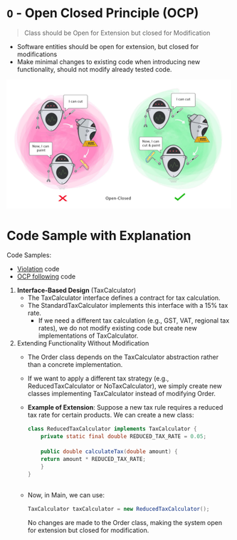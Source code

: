 # ```O``` - Open Closed Principle (OCP)

> Class should be Open for Extension but closed for Modification


- Software entities should be open for extension, but closed for modifications
- Make minimal changes to existing code when introducing new functionality, should not modify already tested code.

![open-close.png](../../images/open-closed.png)
  


# Code Sample with Explanation

Code Samples:
- [Violation](../../code/solidPrinciples/OpenClosed/OpenClosedViolation.java) code
- [OCP following](../../code/solidPrinciples/OpenClosed/OpenClosedFixed.java) code


1. **Interface-Based Design** (TaxCalculator)
    - The TaxCalculator interface defines a contract for tax calculation.
    - The StandardTaxCalculator implements this interface with a 15% tax rate. 
      - If we need a different tax calculation (e.g., GST, VAT, regional tax rates), we do not modify existing code but create new implementations of TaxCalculator.
2. Extending Functionality Without Modification
   - The Order class depends on the TaxCalculator abstraction rather than a concrete implementation.
   - If we want to apply a different tax strategy (e.g., ReducedTaxCalculator or NoTaxCalculator), we simply create new classes implementing TaxCalculator instead of modifying Order.
   


   - **Example of Extension**: 
   Suppose a new tax rule requires a reduced tax rate for certain products. We can create a new class:
      ```java
      class ReducedTaxCalculator implements TaxCalculator {
          private static final double REDUCED_TAX_RATE = 0.05;
          
          public double calculateTax(double amount) {
          return amount * REDUCED_TAX_RATE;
          }
      }
                
      ```
        
   - Now, in Main, we can use:
      ```java
      TaxCalculator taxCalculator = new ReducedTaxCalculator();
     ```
      No changes are made to the Order class, making the system open for extension but closed for modification.
